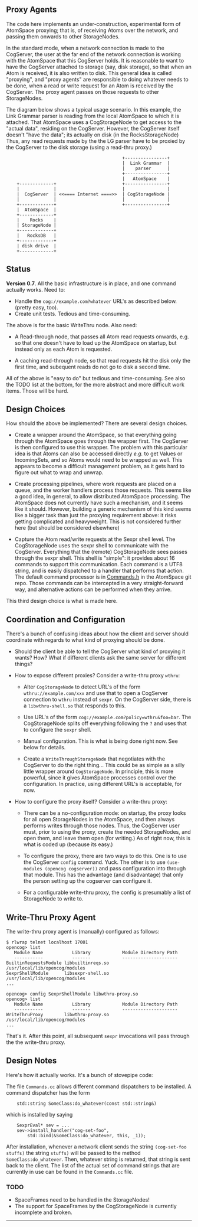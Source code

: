 Proxy Agents
------------
The code here implements an under-construction, experimental form
of AtomSpace proxying; that is, of receiving Atoms over the network,
and passing them onwards to other StorageNodes.

In the standard mode, when a network connection is made to the
CogServer, the user at the far end of the network connection is working
with the AtomSpace that this CogServer holds. It is reasonable to want
to have the CogServer attached to storage (say, disk storage), so that
when an Atom is received, it is also written to disk.  This general
idea is called "proxying", and "proxy agents" are responsible to doing
whatever needs to be done, when a read or write request for an Atom is
received by the CogServer. The proxy agent passes on those requests to
other StorageNodes.

The diagram below shows a typical usage scenario. In this example,
the Link Grammar parser is reading from the local AtomSpace to which
it is attached. That AtomSpace uses a CogStorageNode to get access
to the "actual data", residing on the CogServer. However, the CogServer
itself doesn't "have the data"; its actually on disk (in the
RocksStorageNode) Thus, any read requests made by the the LG parser
have to be proxied by the CogServer to the disk storage (using a
read-thru proxy.)
```
                                            +----------------+
                                            |  Link Grammar  |
                                            |    parser      |
                                            +----------------+
                                            |   AtomSpace    |
    +-------------+                         +----------------+
    |             |                         |                |
    |  CogServer  | <<==== Internet ====>>  | CogStorageNode |
    |             |                         |                |
    +-------------+                         +----------------+
    |  AtomSpace  |
    +-------------+
    |    Rocks    |
    | StorageNode |
    +-------------+
    |   RocksDB   |
    +-------------+
    | disk drive  |
    +-------------+
```

Status
------
**Version 0.7**. All the basic infrastructure is in place, and one
command actually works. Need to:

* Handle the `cog://example.com?whatever` URL's as described below.
  (pretty easy, too).
* Create unit tests. Tedious and time-consuming.

The above is for the basic WriteThru node. Also need:

* A Read-through node, that passes all Atom read requests onwards,
  e.g. so that one doesn't have to load up the AtomSpace on startup,
  but instead only as each Atom is requested.

* A caching read-through node, so that read requests hit the disk
  only the first time, and subequent reads do not go to disk a
  second time.

All of the above is "easy to do" but tedious and time-consuming.
See also the TODO list at the bottom, for the more abstract and more
difficult work items. Those will be hard.

Design Choices
--------------
How should the above be implemented?  There are several design choices.

* Create a wrapper around the AtomSpace, so that everything going
  through the AtomSpace goes through the wrapper first. The CogServer
  is then configured to use this wrapper. The problem with this
  particular idea is that Atoms can also be accessed directly *e.g.* to
  get Values or IncomingSets, and so Atoms would need to be wrapped as
  well. This appears to become a difficult management problem, as it
  gets hard to figure out what to wrap and unwrap.

* Create processing pipelines, where work requests are placed on a
  queue, and the worker handlers process those requests. This seems
  like a good idea, in general, to allow distributed AtomSpace
  processing.  The AtomSpace does not currently have such a mechanism,
  and it seems like it should. However, building a generic mechanism
  of this kind seems like a bigger task than just the proxying
  requirement above: it risks getting complicated and heavyweight.
  This is not considered further here (but should be considered
  elsewhere)

* Capture the Atom read/write requests at the Sexpr shell level. The
  CogStorageNode uses the sexpr shell to communicate with the CogServer.
  Everything that the (remote) CogStorageNode sees passes through the
  sexpr shell.  This shell is "simple": it provides about 16 commands
  to support this communication. Each command is a UTF8 string, and is
  easily dispatched to a handler that performs that action.  The default
  command processor is in
  [Commands.h](https://github.com/opencog/atomspace/tree/master/opencog/persist/sexpr/Commands.h)
  in the AtomSpace git repo. Those commands can be intercepted in a very
  straight-forward way, and alternative actions can be performed when
  they arrive.

This third design choice is what is made here.

Coordination and Configuration
------------------------------
There's a bunch of confusing ideas about how the client and server
should coordinate with regards to what kind of proxying should be done.

* Should the client be able to tell the CogServer what kind of proxying
  it wants? How? What if different clients ask the same server for
  different things?

* How to expose different proxies? Consider a write-thru proxy `wthru`:

  * Alter `CogStorageNode` to detect URL's of the form
    `wthru://example.com/xxx` and use that to open a CogServer
    connection to `wthru` instead of `sexpr`. On the CogServer
    side, there is a `libwthru-shell.so` that responds to this.

  * Use URL's of the form `cog://example.com?policy=wthru&foo=bar`.
    The CogStorageNode splits off everything following the `?` and
    uses that to configure the `sexpr` shell.

  * Manual configuration. This is what is being done right now.
    See below for details.

  * Create a `WriteThroughStorageNode` that negotiates with the
    CogServer to do the right thing... This could be as simple as
    a silly little wrapper around `CogStorageNode`. In principle,
    this is more powerful, since it gives AtomSpace processes control
    over the configuration. In practice, using different URL's is
    acceptable, for now.

* How to configure the proxy itself? Consider a write-thru proxy:

  * There can be a no-configuration mode: on startup, the proxy looks
    for all open StorageNodes in the AtomSpace, and then always performs
    writes through those nodes.  Thus, the CogServer user must, prior
    to using the proxy, create the needed StorageNodes, and open them,
    and leave them open (for writing.)  As of right now, this is what
    is coded up (because its easy.)

  * To configure the proxy, there are two ways to do this. One is to
    use the CogServer `config` command. Yuck.  The other is to use
    `(use-modules (opencog cogserver))` and pass configuration into
    through that module.  This has the advantage (and disadvantage)
    that only the person setting up the cogserver can configure it.

  * For a configurable write-thru proxy, the config is presumably a
    list of StorageNode to write to.


Write-Thru Proxy Agent
----------------------
The write-thru proxy agent is (manually) configured as follows:
```
$ rlwrap telnet localhost 17001
opencog> list
   Module Name           Library            Module Directory Path
   -----------           -------            ---------------------
BuiltinRequestsModule libbuiltinreqs.so  /usr/local/lib/opencog/modules
SexprShellModule      libsexpr-shell.so  /usr/local/lib/opencog/modules
...

opencog> config SexprShellModule libwthru-proxy.so
opencog> list
   Module Name           Library            Module Directory Path
   -----------           -------            ---------------------
WriteThruProxy        libwthru-proxy.so  /usr/local/lib/opencog/modules
...
```
That's it. After this point, all subsequent `sexpr` invocations will
pass through the the write-thru proxy.

Design Notes
------------
Here's how it actually works. It's a bunch of stovepipe code:

The file `Commands.cc` allows different command dispatchers to be
installed. A command dispatcher has the form

```
    std::string SomeClass:do_whatever(const std::string&)
```
which is installed by saying
```
    SexprEval* sev = ...
    sev->install_handler("cog-set-foo",
        std::bind(&SomeClass:do_whatever, this, _1));
```
After installation, whenever a network client sends the string
`(cog-set-foo stuffs)` the string `stuffs)` will be passed to the
method `SomeClass:do_whatever`. Then, whatever string is returned,
that string is sent back to the client. The list of the actual set
of command strings that are currently in use can be found in the
`Commands.cc` file.

### TODO
 * SpaceFrames need to be handled in the StorageNodes!
 * The support for SpaceFrames by the CogStorageNode is currently
   incomplete and broken.

-----
